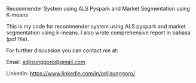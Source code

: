 Recommender System using ALS Pyspark and Market Segmentation using K-means

This is my code for recommender system using ALS pyspark and market segmentation using k-means. I also wrote comprehensive report in bahasa (pdf file).

For further discussion you can contact me at:

Email: adjisunggoro@gmail.com

Linkedin: https://www.linkedin.com/in/adjisunggoro/
